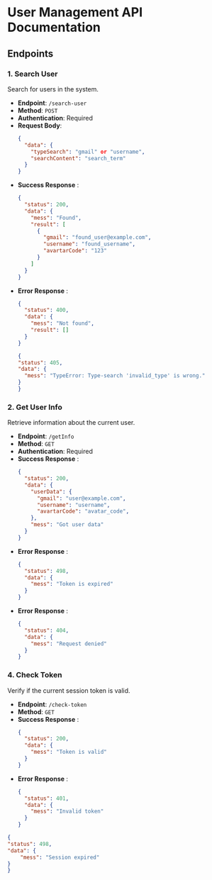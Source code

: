 # User Management API Documentation

## Endpoints

### 1. Search User
Search for users in the system.

- **Endpoint**: `/search-user`
- **Method**: `POST`
- **Authentication**: Required
- **Request Body**:
  ```json
  {
    "data": {
      "typeSearch": "gmail" or "username",
      "searchContent": "search_term"
    }
  }
  ```
- **Success Response** :
  ```json
  {
    "status": 200,
    "data": {
      "mess": "Found",
      "result": [
        {
          "gmail": "found_user@example.com",
          "username": "found_username",
          "avartarCode": "123"
        }
      ]
    }
  }
  ```
- **Error Response** :
  ```json
  {
    "status": 400,
    "data": {
      "mess": "Not found",
      "result": []
    }
  }
  ```
    ```json
  {
    "status": 405,
    "data": {
      "mess": "TypeError: Type-search 'invalid_type' is wrong."
    }
  }
  ```

### 2. Get User Info
Retrieve information about the current user.

- **Endpoint**: `/getInfo`
- **Method**: `GET`
- **Authentication**: Required 
- **Success Response** :
  ```json
  {
    "status": 200,
    "data": {
      "userData": {
        "gmail": "user@example.com",
        "username": "username",
        "avartarCode": "avatar_code",
      },
      "mess": "Got user data"
    }
  }
  ```
- **Error Response** :
  ```json
  {
    "status": 498,
    "data": {
      "mess": "Token is expired"
    }
  }
  ```
- **Error Response** :
  ```json
  {
    "status": 404,
    "data": {
      "mess": "Request denied"
    }
  }
  ```

### 4. Check Token
Verify if the current session token is valid.

- **Endpoint**: `/check-token`
- **Method**: `GET`
- **Success Response** :
  ```json
  {
    "status": 200,
    "data": {
      "mess": "Token is valid"
    }
  }
  ```
- **Error Response** :
  ```json
  {
    "status": 401,
    "data": {
      "mess": "Invalid token"
    }
  }
  ```
```json
{
"status": 498,
"data": {
    "mess": "Session expired"
}
}
```
